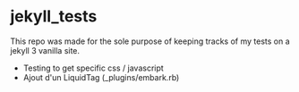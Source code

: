 # jekyll_tests

This repo was made for the sole purpose of keeping tracks of my tests on a jekyll 3 vanilla site.

- Testing to get specific  css / javascript
- Ajout d'un LiquidTag (_plugins/embark.rb)